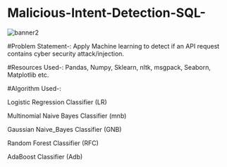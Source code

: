 # Malicious-Intent-Detection-SQL-
![banner2](https://user-images.githubusercontent.com/76062093/103802291-eeeefc00-5074-11eb-88f2-20b0157d95a9.png)

#Problem Statement-: Apply Machine learning to detect if an API request contains cyber security attack/injection. 


#Resources Used-: Pandas, Numpy, Sklearn, nltk, msgpack, Seaborn, Matplotlib etc.

#Algorithm Used-:

Logistic Regression Classifier (LR)

Multinomial Naive Bayes Classifier (mnb)

Gaussian Naive_Bayes Classifier (GNB)

Random Forest Classifier (RFC)

AdaBoost Classifier (Adb)

